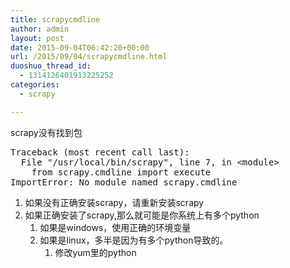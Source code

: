 ```yaml
---
title: scrapycmdline
author: admin
layout: post
date: 2015-09-04T06:42:20+00:00
url: /2015/09/04/scrapycmdline.html
duoshuo_thread_id:
  - 1314126401913225252
categories:
  - scrapy

---
```

scrapy没有找到包

<pre class="lang:default decode:true ">Traceback (most recent call last):
  File "/usr/local/bin/scrapy", line 7, in &lt;module&gt;
    from scrapy.cmdline import execute
ImportError: No module named scrapy.cmdline
</pre>

  1. 如果没有正确安装scrapy，请重新安装scrapy
  2. 如果正确安装了scrapy,那么就可能是你系统上有多个python 
      1. 如果是windows，使用正确的环境变量
      2. 如果是linux，多半是因为有多个python导致的。 
          1. 修改yum里的python